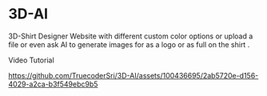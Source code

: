 # 3D-AI
3D-Shirt Designer Website with different custom color options or upload a file or even ask AI to generate images for as a logo or as full on the shirt .

Video Tutorial


https://github.com/TruecoderSri/3D-AI/assets/100436695/2ab5720e-d156-4029-a2ca-b3f549ebc9b5


